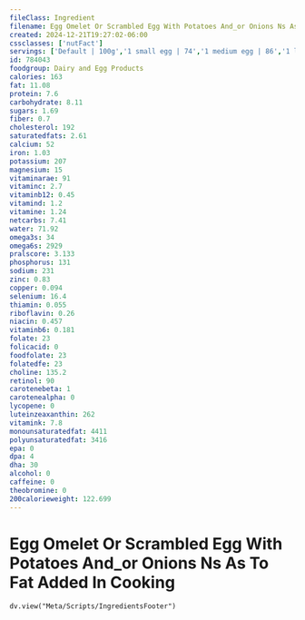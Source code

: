 ```yaml
---
fileClass: Ingredient
filename: Egg Omelet Or Scrambled Egg With Potatoes And_or Onions Ns As To Fat Added In Cooking
created: 2024-12-21T19:27:02-06:00
cssclasses: ['nutFact']
servings: ['Default | 100g','1 small egg | 74','1 medium egg | 86','1 large egg | 97','1 extra large egg | 108','1 egg, ns as to size | 97','1 cup | 189','1 jumbo egg | 122']
id: 784043
foodgroup: Dairy and Egg Products 
calories: 163
fat: 11.08
protein: 7.6
carbohydrate: 8.11
sugars: 1.69
fiber: 0.7
cholesterol: 192
saturatedfats: 2.61
calcium: 52
iron: 1.03
potassium: 207
magnesium: 15
vitaminarae: 91
vitaminc: 2.7
vitaminb12: 0.45
vitamind: 1.2
vitamine: 1.24
netcarbs: 7.41
water: 71.92
omega3s: 34
omega6s: 2929
pralscore: 3.133
phosphorus: 131
sodium: 231
zinc: 0.83
copper: 0.094
selenium: 16.4
thiamin: 0.055
riboflavin: 0.26
niacin: 0.457
vitaminb6: 0.181
folate: 23
folicacid: 0
foodfolate: 23
folatedfe: 23
choline: 135.2
retinol: 90
carotenebeta: 1
carotenealpha: 0
lycopene: 0
luteinzeaxanthin: 262
vitamink: 7.8
monounsaturatedfat: 4411
polyunsaturatedfat: 3416
epa: 0
dpa: 4
dha: 30
alcohol: 0
caffeine: 0
theobromine: 0
200calorieweight: 122.699
---
```


# Egg Omelet Or Scrambled Egg With Potatoes And_or Onions Ns As To Fat Added In Cooking

```dataviewjs
dv.view("Meta/Scripts/IngredientsFooter")
```